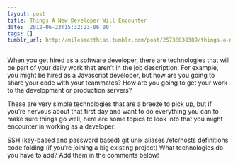```yaml
---
layout: post
title: Things A New Developer Will Encounter
date: '2012-06-23T15:32:23-06:00'
tags: []
tumblr_url: http://milesmatthias.tumblr.com/post/25738038389/things-a-new-developer-will-encounter
---
```

When you get hired as a software developer, there are technologies that will be part of your daily work that aren’t in the job description. For example, you might be hired as a Javascript developer, but how are you going to share your code with your teammates? How are you going to get your work to the development or production servers?

These are very simple technologies that are a breeze to pick up, but if you’re nervous about that first day and want to do everything you can to make sure things go well, here are some topics to look into that you might encounter in working as a developer:

SSH (key-based and password based)
git
unix aliases
/etc/hosts definitions
code folding (if you’re joining a big existing project)
What technologies do you have to add? Add them in the comments below!
